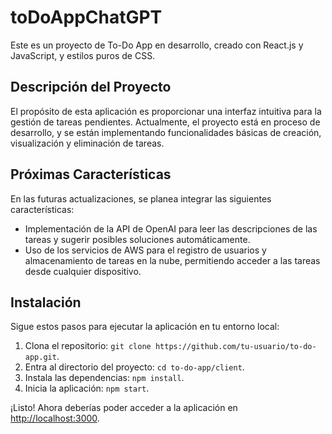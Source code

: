 # toDoAppChatGPT


Este es un proyecto de To-Do App en desarrollo, creado con React.js y JavaScript, y estilos puros de CSS.

## Descripción del Proyecto

El propósito de esta aplicación es proporcionar una interfaz intuitiva para la gestión de tareas pendientes. Actualmente, el proyecto está en proceso de desarrollo, y se están implementando funcionalidades básicas de creación, visualización y eliminación de tareas.

## Próximas Características

En las futuras actualizaciones, se planea integrar las siguientes características:

- Implementación de la API de OpenAI para leer las descripciones de las tareas y sugerir posibles soluciones automáticamente.
- Uso de los servicios de AWS para el registro de usuarios y almacenamiento de tareas en la nube, permitiendo acceder a las tareas desde cualquier dispositivo.


## Instalación

Sigue estos pasos para ejecutar la aplicación en tu entorno local:

1. Clona el repositorio: `git clone https://github.com/tu-usuario/to-do-app.git`.
2. Entra al directorio del proyecto: `cd to-do-app/client`.
3. Instala las dependencias: `npm install`.
4. Inicia la aplicación: `npm start`.

¡Listo! Ahora deberías poder acceder a la aplicación en [http://localhost:3000](http://localhost:3000).





